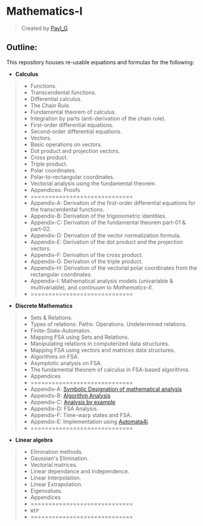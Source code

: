 # Mathematics-I
> Created by [Pavl_G](https://github.com/Scrappers-glitch)

## Outline: 
This repository houses re-usable equations and formulas for the following:
* **Calculus**
> * Functions.
> * Transcendental functions.
> * Differential calculus.
> * The Chain Rule.
> * Fundamental theorem of calculus.
> * Integration by parts (anti-derivation of the chain rule).
> * First-order differential equations.
> * Second-order differential equations.
> * Vectors.
> * Basic operations on vectors.
> * Dot product and projection vectors.
> * Cross product.
> * Triple product.
> * Polar coordinates.
> * Polar-to-rectangular coordinates.
> * Vectorial analysis using the fundamental theorem.
> * Appendices: Proofs
> * =============================
> * Appendix-A: Derivation of the first-order differential equations for the transcendental functions.
> * Appendix-B: Derivation of the trigonometric identities.
> * Appendix-C: Derivation of the fundamental theorem part-01 & part-02.
> * Appendix-D: Derivation of the vector normalization formula.
> * Appendix-E: Derivation of the dot product and the projection vectors.
> * Appendix-F: Derivation of the cross product.
> * Appendix-G: Derivation of the triple product.
> * Appendix-H: Derivation of the vectorial polar coordinates from the rectangular coordinates.
> * Appendix-I: Mathematical analysis models (univariable & multivariable), and continuum to _Mathematics-II_.
> * =============================

* **Discrete Mathematics**
> * Sets & Relations.
> * Types of relations:
> Paths.
> Operations.
> Undetermined relations.
> * Finite-State-Automaton.
> * Mapping FSA using Sets and Relations.
> * Manipulating relations in computerized data structures.
> * Mapping FSA using vectors and matrices data structures.
> * Algorithms on FSA.
> * Asymptotic analysis on FSA.
> * The fundamental theorem of calculus in FSA-based algorithms.
> * Appendices
> * =============================
> * Appendix-A: [Symbolic Designation of mathematical analysis]()
> * Appendix-B: [Algorithm Analysis](https://electrostat-lab.github.io/Mathematics-I/discrete-maths/appendix-a)
> * Appendix-C: [Analysis by example](https://electrostat-lab.github.io/Mathematics-I/discrete-maths/appendix-b)
> * Appendix-D: FSA Analysis.
> * Appendix-F: Time-warp states and FSA.
> * Appendix-E: Implementation using [Automata4j](https://github.com/Software-Hardware-Codesign/Automata4j).
> * =============================

* **Linear algebra**
> * Elimination methods.
> * Gaussian's Elimination.
> * Vectorial matrices.
> * Linear dependance and independence.
> * Linear Interpolation.
> * Linear Extrapolation.
> * Eigenvalues.
> * Appendices
> * =============================
> * `WIP`
> * =============================



